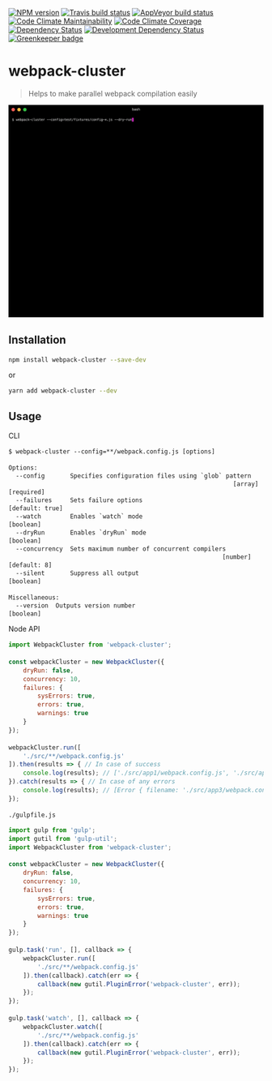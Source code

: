 [![NPM version](https://img.shields.io/npm/v/webpack-cluster.svg)](https://www.npmjs.org/package/webpack-cluster)
[![Travis build status](https://travis-ci.org/Fitbit/webpack-cluster.svg?branch=master)](https://travis-ci.org/Fitbit/webpack-cluster)
[![AppVeyor build status](https://ci.appveyor.com/api/projects/status/2bge8bboa63ap3vs/branch/master?svg=true)](https://ci.appveyor.com/project/mdreizin/webpack-cluster/branch/master)
[![Code Climate Maintainability](https://api.codeclimate.com/v1/badges/de8ade76d10f45d3e070/maintainability)](https://codeclimate.com/github/Fitbit/webpack-cluster)
[![Code Climate Coverage](https://api.codeclimate.com/v1/badges/de8ade76d10f45d3e070/test_coverage)](https://codeclimate.com/github/Fitbit/webpack-cluster)
[![Dependency Status](https://img.shields.io/david/Fitbit/webpack-cluster.svg)](https://david-dm.org/Fitbit/webpack-cluster)
[![Development Dependency Status](https://img.shields.io/david/dev/Fitbit/webpack-cluster.svg)](https://david-dm.org/Fitbit/webpack-cluster#info=devDependencies)
[![Greenkeeper badge](https://badges.greenkeeper.io/Fitbit/webpack-cluster.svg)](https://greenkeeper.io/)

# webpack-cluster
> Helps to make parallel webpack compilation easily

![](screenshot.gif)

## Installation

```bash
npm install webpack-cluster --save-dev
```

or

```bash
yarn add webpack-cluster --dev
```

## Usage

CLI

```text
$ webpack-cluster --config=**/webpack.config.js [options]

Options:
  --config       Specifies configuration files using `glob` pattern
                                                              [array] [required]
  --failures     Sets failure options                            [default: true]
  --watch        Enables `watch` mode                                  [boolean]
  --dryRun       Enables `dryRun` mode                                 [boolean]
  --concurrency  Sets maximum number of concurrent compilers
                                                           [number] [default: 8]
  --silent       Suppress all output                                   [boolean]

Miscellaneous:
  --version  Outputs version number                                    [boolean]
```

Node API

<!-- eslint no-console: 0 -->
```javascript
import WebpackCluster from 'webpack-cluster';

const webpackCluster = new WebpackCluster({
    dryRun: false,
    concurrency: 10,
    failures: {
        sysErrors: true,
        errors: true,
        warnings: true
    }
});

webpackCluster.run([
    './src/**/webpack.config.js'
]).then(results => { // In case of success
    console.log(results); // ['./src/app1/webpack.config.js', './src/app2/webpack.config.js']
}).catch(results => { // In case of any errors
    console.log(results); // [Error { filename: './src/app3/webpack.config.js', code: 2 }]
});
```

`./gulpfile.js`

```javascript
import gulp from 'gulp';
import gutil from 'gulp-util';
import WebpackCluster from 'webpack-cluster';

const webpackCluster = new WebpackCluster({
    dryRun: false,
    concurrency: 10,
    failures: {
        sysErrors: true,
        errors: true,
        warnings: true
    }
});

gulp.task('run', [], callback => {
    webpackCluster.run([
        './src/**/webpack.config.js'
    ]).then(callback).catch(err => {
        callback(new gutil.PluginError('webpack-cluster', err));
    });
});

gulp.task('watch', [], callback => {
    webpackCluster.watch([
        './src/**/webpack.config.js'
    ]).then(callback).catch(err => {
        callback(new gutil.PluginError('webpack-cluster', err));
    });
});
```

